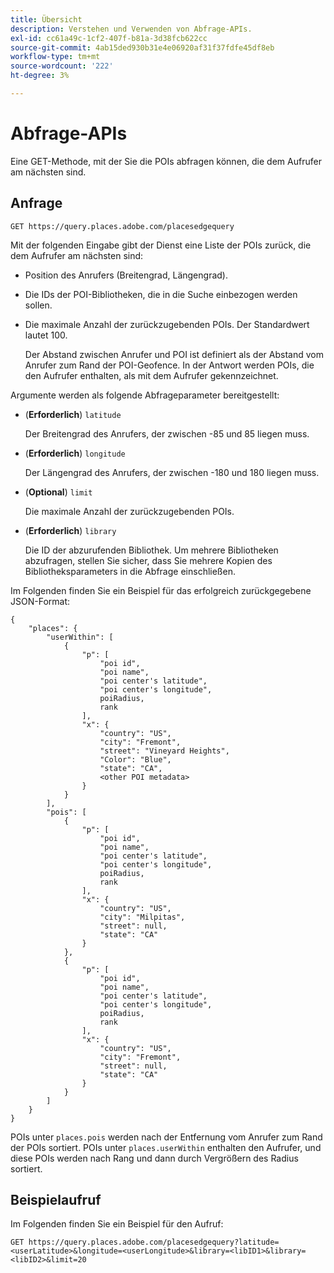 ```yaml
---
title: Übersicht
description: Verstehen und Verwenden von Abfrage-APIs.
exl-id: cc61a49c-1cf2-407f-b81a-3d38fcb622cc
source-git-commit: 4ab15ded930b31e4e06920af31f37fdfe45df8eb
workflow-type: tm+mt
source-wordcount: '222'
ht-degree: 3%

---
```


# Abfrage-APIs

Eine GET-Methode, mit der Sie die POIs abfragen können, die dem Aufrufer am nächsten sind.

## Anfrage

```text
GET https://query.places.adobe.com/placesedgequery
```

Mit der folgenden Eingabe gibt der Dienst eine Liste der POIs zurück, die dem Aufrufer am nächsten sind:

* Position des Anrufers (Breitengrad, Längengrad).
* Die IDs der POI-Bibliotheken, die in die Suche einbezogen werden sollen.
* Die maximale Anzahl der zurückzugebenden POIs.  Der Standardwert lautet 100.

  Der Abstand zwischen Anrufer und POI ist definiert als der Abstand vom Anrufer zum Rand der POI-Geofence. In der Antwort werden POIs, die den Aufrufer enthalten, als mit dem Aufrufer gekennzeichnet.

Argumente werden als folgende Abfrageparameter bereitgestellt:

* (**Erforderlich**) `latitude`

  Der Breitengrad des Anrufers, der zwischen -85 und 85 liegen muss.
* (**Erforderlich**) `longitude`

  Der Längengrad des Anrufers, der zwischen -180 und 180 liegen muss.

* (**Optional**) `limit`

  Die maximale Anzahl der zurückzugebenden POIs.

* (**Erforderlich**) `library`

  Die ID der abzurufenden Bibliothek. Um mehrere Bibliotheken abzufragen, stellen Sie sicher, dass Sie mehrere Kopien des Bibliotheksparameters in die Abfrage einschließen.

Im Folgenden finden Sie ein Beispiel für das erfolgreich zurückgegebene JSON-Format:

```markup
{
    "places": {
        "userWithin": [
            {
                "p": [
                    "poi id",
                    "poi name",
                    "poi center's latitude",
                    "poi center's longitude",
                    poiRadius,
                    rank
                ],
                "x": {
                    "country": "US",
                    "city": "Fremont",
                    "street": "Vineyard Heights",
                    "Color": "Blue",
                    "state": "CA",
                    <other POI metadata>
                }
            }
        ],
        "pois": [
            {
                "p": [
                    "poi id",
                    "poi name",
                    "poi center's latitude",
                    "poi center's longitude",
                    poiRadius,
                    rank
                ],
                "x": {
                    "country": "US",
                    "city": "Milpitas",
                    "street": null,
                    "state": "CA"
                }
            },
            {
                "p": [
                    "poi id",
                    "poi name",
                    "poi center's latitude",
                    "poi center's longitude",
                    poiRadius,
                    rank
                ],
                "x": {
                    "country": "US",
                    "city": "Fremont",
                    "street": null,
                    "state": "CA"
                }
            }
        ]
    }
}
```

POIs unter `places.pois` werden nach der Entfernung vom Anrufer zum Rand der POIs sortiert. POIs unter `places.userWithin` enthalten den Aufrufer, und diese POIs werden nach Rang und dann durch Vergrößern des Radius sortiert.

## Beispielaufruf

Im Folgenden finden Sie ein Beispiel für den Aufruf:

```text
GET https://query.places.adobe.com/placesedgequery?latitude=<userLatitude>&longitude=<userLongitude>&library=<libID1>&library=<libID2>&limit=20
```
